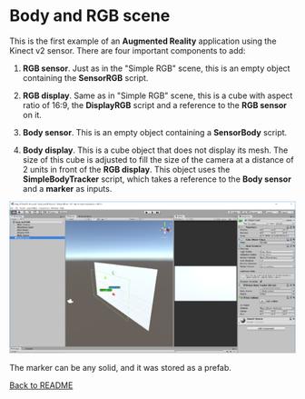 # Body and RGB scene

This is the first example of an __Augmented Reality__ application using the Kinect v2 sensor. There are four important components to add:

1. __RGB sensor__. Just as in the "Simple RGB" scene, this is an empty object containing the __SensorRGB__ script.

2. __RGB display__. Same as in "Simple RGB" scene, this is a cube with aspect ratio of 16:9, the __DisplayRGB__ script and a reference to the __RGB sensor__ on it.

3. __Body sensor__. This is an empty object containing a __SensorBody__ script.

4. __Body display__. This is a cube object that does not display its mesh. The size of this cube is adjusted to fill the size of the camera at a distance of 2 units in front of the __RGB display__. This object uses the __SimpleBodyTracker__ script, which takes a reference to the __Body sensor__ and a __marker__ as inputs.

![Body and RGB scene](Images/BodyAndRGB.png)

The marker can be any solid, and it was stored as a prefab.

[Back to README](../README.md)